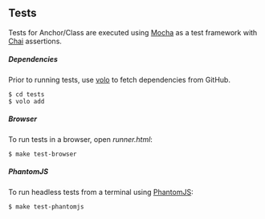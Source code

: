 ## Tests

Tests for Anchor/Class are executed using [Mocha](http://visionmedia.github.com/mocha/)
as a test framework with [Chai](http://chaijs.com/) assertions.

##### Dependencies

Prior to running tests, use [volo](https://github.com/volojs/volo) to fetch
dependencies from GitHub.

    $ cd tests
    $ volo add

##### Browser

To run tests in a browser, open _runner.html_:

    $ make test-browser

##### PhantomJS

To run headless tests from a terminal using [PhantomJS](http://phantomjs.org/):

    $ make test-phantomjs
